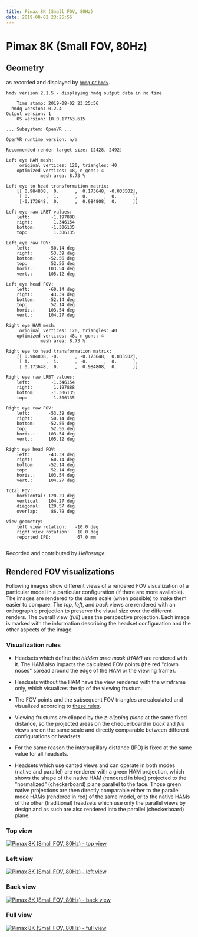 ```yaml
---
title: Pimax 8K (Small FOV, 80Hz)
date: 2019-08-02 23:25:56
---
```

# Pimax 8K (Small FOV, 80Hz)

## Geometry

as recorded and displayed by [`hmdq` or `hmdv`](https://github.com/risa2000/hmdq).
```
hmdv version 2.1.5 - displaying hmdq output data in no time

    Time stamp: 2019-08-02 23:25:56
  hmdq version: 0.2.4
Output version: 1
    OS version: 10.0.17763.615

... Subsystem: OpenVR ...

OpenVR runtime version: n/a

Recommended render target size: [2428, 2492]

Left eye HAM mesh:
     original vertices: 120, triangles: 40
    optimized vertices: 48, n-gons: 4
             mesh area: 8.73 %

Left eye to head transformation matrix:
    [[ 0.984808,  0.      ,  0.173648, -0.033502],
     [ 0.      ,  1.      ,  0.      ,  0.      ],
     [-0.173648,  0.      ,  0.984808,  0.      ]]

Left eye raw LRBT values:
    left:        -1.197888
    right:        1.346154
    bottom:      -1.306135
    top:          1.306135

Left eye raw FOV:
    left:       -50.14 deg
    right:       53.39 deg
    bottom:     -52.56 deg
    top:         52.56 deg
    horiz.:     103.54 deg
    vert.:      105.12 deg

Left eye head FOV:
    left:       -60.14 deg
    right:       43.39 deg
    bottom:     -52.14 deg
    top:         52.14 deg
    horiz.:     103.54 deg
    vert.:      104.27 deg

Right eye HAM mesh:
     original vertices: 120, triangles: 40
    optimized vertices: 48, n-gons: 4
             mesh area: 8.73 %

Right eye to head transformation matrix:
    [[ 0.984808, -0.      , -0.173648,  0.033502],
     [ 0.      ,  1.      , -0.      ,  0.      ],
     [ 0.173648,  0.      ,  0.984808,  0.      ]]

Right eye raw LRBT values:
    left:        -1.346154
    right:        1.197888
    bottom:      -1.306135
    top:          1.306135

Right eye raw FOV:
    left:       -53.39 deg
    right:       50.14 deg
    bottom:     -52.56 deg
    top:         52.56 deg
    horiz.:     103.54 deg
    vert.:      105.12 deg

Right eye head FOV:
    left:       -43.39 deg
    right:       60.14 deg
    bottom:     -52.14 deg
    top:         52.14 deg
    horiz.:     103.54 deg
    vert.:      104.27 deg

Total FOV:
    horizontal: 120.29 deg
    vertical:   104.27 deg
    diagonal:   120.57 deg
    overlap:     86.79 deg

View geometry:
    left view rotation:   -10.0 deg
    right view rotation:   10.0 deg
    reported IPD:          67.0 mm


```
Recorded and contributed by _Heliosurge_.

## Rendered FOV visualizations

Following images show different views of a rendered FOV visualization of a
particular model in a particular configuration (if there are more available).
The images are rendered to the same scale (when possible) to make them easier
to compare. The _top_, _left_, and _back_ views are rendered with an
orthographic projection to preserve the visual size over the different renders.
The overall view (_full_) uses the perspective projection. Each image is marked
with the information describing the headset configuration and the other aspects
of the image.

### Visualization rules

* Headsets which define the _hidden area mask (HAM)_ are rendered with it. The
  HAM also impacts the calculated FOV points (the red "clown noses" spread
  around the edge of the HAM or the viewing frame).

* Headsets without the HAM have the view rendered with the wireframe only, which
  visualizes the tip of the viewing frustum.

* The FOV points and the subsequent FOV triangles are calculated and visualized
  according to [these
  rules](https://risa2000.github.io/vrdocs/docs/hmd_fov_calculation).

* Viewing frustums are clipped by the _z-clipping plane_ at the same fixed
  distance, so the projected areas on the chequerboard in _back_ and _full_
  views are on the same scale and directly comparable between different
  configurations or headsets.

* For the same reason the interpupillary distance (IPD) is fixed at the same
  value for all headsets.

* Headsets which use canted views and can operate in both modes (native and
  parallel) are rendered with a green HAM projection, which shows the shape of
  the native HAM (rendered in blue) projected to the "normalized"
  (checkerboard) plane parallel to the face. Those green native projections are
  then directly comparable either to the parallel mode HAMs (rendered in red)
  of the same model, or to the native HAMs of the other (traditional) headsets
  which use only the parallel views by design and as such are also rendered
  into the parallel (checkerboard) plane.

### Top view
[![Pimax 8K (Small FOV, 80Hz) - top view](../images/Pimax8K_Small_Native_R80_top.dmx.png)](../images/Pimax8K_Small_Native_R80_top.dmx.png)

### Left view
[![Pimax 8K (Small FOV, 80Hz) - left view](../images/Pimax8K_Small_Native_R80_left.dmx.png)](../images/Pimax8K_Small_Native_R80_left.dmx.png)

### Back view
[![Pimax 8K (Small FOV, 80Hz) - back view](../images/Pimax8K_Small_Native_R80_back.dmx.png)](../images/Pimax8K_Small_Native_R80_back.dmx.png)

### Full view
[![Pimax 8K (Small FOV, 80Hz) - full view](../images/Pimax8K_Small_Native_R80_over.dmx.png)](../images/Pimax8K_Small_Native_R80_over.dmx.png)

